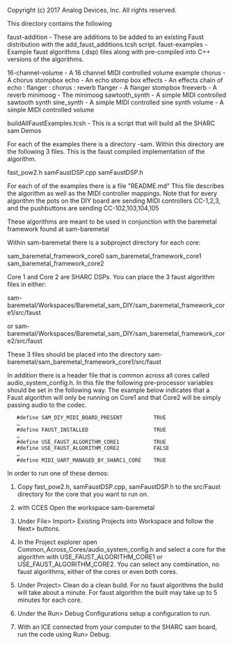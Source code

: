 Copyright (c) 2017 Analog Devices, Inc.  All rights reserved.

This directory contains the following


faust-addition  - These are additions to be added to an existing Faust distribution with the add_faust_additions.tcsh  script. 
faust-examples  - Example faust algorithms (.dsp) files along with pre-compiled into C++ versions of the algorithms.

   16-channel-volume - A 16 channel MIDI controlled volume example
   chorus	     - A chorus stompbox
   echo		     - An echo stomp box 
   effects           - An effects chain of echo : flanger : chorus : reverb
   flanger           - A flanger stompbox
   freeverb          - A reverb
   minimoog          - The minimoog
   sawtooth_synth    - A simple MIDI controlled sawtooth synth
   sine_synth        - A simple MIDI controlled sine synth
   volume            - A simple MIDI controlled volume 

   buildAllFaustExamples.tcsh - This is a script that will build all the SHARC sam Demos 

For each of the examples there is a directory <algorithm>-sam.  Within this directory are the following 3 files.  This is the faust compiled implementation of the algorithm.

   fast_pow2.h
   samFaustDSP.cpp
   samFaustDSP.h

For each of of the examples there is a file "README.md"  This file describes the algorithm as well as the MIDI controller mappings.  Note that for every algorithm the pots on the DIY board are sending MIDI controllers CC-1,2,3, and the pushbuttons are sending CC-102,103,104,105

These algorithms are meant to be used in conjunction  with the baremetal framework found at  sam-baremetal

Within sam-baremetal there is a subproject directory for each core:

   sam_baremetal_framework_core0
   sam_baremetal_framework_core1
   sam_baremetal_framework_core2

Core 1 and Core 2 are SHARC DSPs.  You can place the 3 faust algorithm files in either:

   sam-baremetal/Workspaces/Baremetal_sam_DIY/sam_baremetal_framework_core1/src/faust

or
   sam-baremetal/Workspaces/Baremetal_sam_DIY/sam_baremetal_framework_core2/src/faust

These 3 files should be placed into the directory sam-baremetal/sam_baremetal_framework_core1/src/faust

In addition there is a header file that is common across all cores called audio_system_config.h.   In this file the following pre-processor variables should be set in the following way.   The example below indicates that a Faust algorithm will only be running on Core1 and that Core2 will be simply passing audio to the codec. 

       #define SAM_DIY_MIDI_BOARD_PRESENT          TRUE
       …
       #define FAUST_INSTALLED                     TRUE
       …
       #define USE_FAUST_ALGORITHM_CORE1           TRUE
       #define USE_FAUST_ALGORITHM_CORE2           FALSE
       …
       #define MIDI_UART_MANAGED_BY_SHARC1_CORE    TRUE

In order to run one of these demos:

1) Copy  fast_pow2.h, samFaustDSP.cpp, samFaustDSP.h to the src/Faust directory for the core that you want to run on.

2) with CCES Open the workspace sam-baremetal

3) Under File> Import> Existing Projects into Workspace and follow the Next> buttons.

4) In the Project explorer open Common_Across_Cores/audio_system_config.h and select a core for the algorithm with USE_FAUST_ALGORITHM_CORE1 or USE_FAUST_ALGORITHM_CORE2.  You can select any combination, no faust algorithms, either of the cores or even both cores.

5) Under Project> Clean do a clean build.   For no faust algorithms the build will take about a minute.  For faust algorithm the built may take up to 5 minutes for each core.

6) Under the Run> Debug Configurations setup a configuration to run.

7) With an ICE connected from your computer to the SHARC sam board, run the code using Run> Debug. 
 




